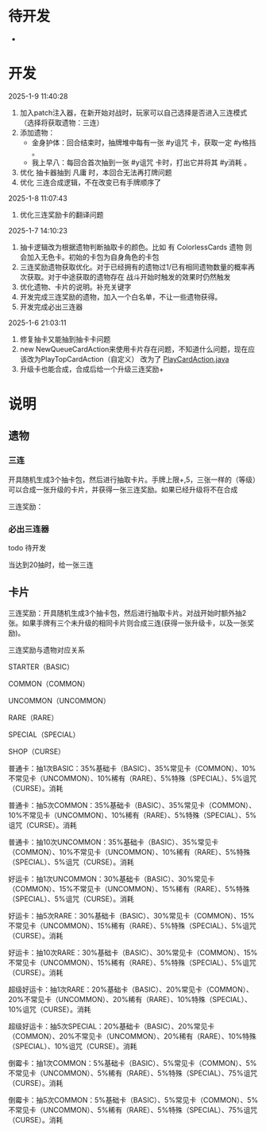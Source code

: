 # 待开发

* 

# 开发

2025-1-9 11:40:28

1. 加入patch注入器，在新开始对战时，玩家可以自己选择是否进入三连模式（选择将获取遗物：三连）
2. 添加遗物：
    * 金身护体：回合结束时，抽牌堆中每有一张 #y诅咒 卡，获取一定 #y格挡 。
    * 我上早八：每回合首次抽到一张 #y诅咒 卡时，打出它并将其 #y消耗 。
3. 优化 抽卡器抽到 凡庸 时，本回合无法再打牌问题
4. 优化 三连合成逻辑，不在改变已有手牌顺序了

2025-1-8 11:07:43

1. 优化三连奖励卡的翻译问题

2025-1-7 14:10:23

1. 抽卡逻辑改为根据遗物判断抽取卡的颜色。比如 有 ColorlessCards 遗物 则会加入无色卡。初始的卡包为自身角色的卡包
2. 三连奖励遗物获取优化。对于已经拥有的遗物过1/已有相同遗物数量的概率再次获取。对于中途获取的遗物存在 战斗开始时触发的效果时仍然触发
3. 优化遗物、卡片的说明。补充关键字
4. 开发完成三连奖励的遗物，加入一个白名单，不让一些遗物获得。
5. 开发完成必出三连器


2025-1-6 21:03:11

1. 修复抽卡又能抽到抽卡卡问题
2. new NewQueueCardAction来使用卡片存在问题，不知道什么问题，现在应该改为PlayTopCardAction（自定义） 改为了 [PlayCardAction.java](src%2Fmain%2Fjava%2Flottery%2Factions%2FPlayCardAction.java)
3. 升级卡也能合成，合成后给一个升级三连奖励+

# 说明

## 遗物

### 三连

开具随机生成3个抽卡包，然后进行抽取卡片。手牌上限+,5，三张一样的（等级）可以合成一张升级的卡片，并获得一张三连奖励。如果已经升级将不在合成

三连奖励：

### 必出三连器

todo 待开发

当达到20抽时，给一张三连

## 卡片

三连奖励：开具随机生成3个抽卡包，然后进行抽取卡片。对战开始时额外抽2张。如果手牌有三个未升级的相同卡片则合成三连(获得一张升级卡，以及一张奖励)。

三连奖励与遗物对应关系

STARTER（BASIC）

COMMON（COMMON）

UNCOMMON（UNCOMMON）

RARE（RARE）

SPECIAL（SPECIAL）

SHOP（CURSE）

普通卡：抽1次BASIC：35%基础卡（BASIC）、35%常见卡（COMMON）、10%不常见卡（UNCOMMON）、10%稀有（RARE）、5%特殊（SPECIAL）、5%诅咒（CURSE）。消耗

普通卡：抽5次COMMON：35%基础卡（BASIC）、35%常见卡（COMMON）、10%不常见卡（UNCOMMON）、10%稀有（RARE）、5%特殊（SPECIAL）、5%诅咒（CURSE）。消耗

普通卡：抽10次UNCOMMON：35%基础卡（BASIC）、35%常见卡（COMMON）、10%不常见卡（UNCOMMON）、10%稀有（RARE）、5%特殊（SPECIAL）、5%诅咒（CURSE）。消耗

好运卡：抽1次UNCOMMON：30%基础卡（BASIC）、30%常见卡（COMMON）、15%不常见卡（UNCOMMON）、15%稀有（RARE）、5%特殊（SPECIAL）、5%诅咒（CURSE）。消耗

好运卡：抽5次RARE：30%基础卡（BASIC）、30%常见卡（COMMON）、15%不常见卡（UNCOMMON）、15%稀有（RARE）、5%特殊（SPECIAL）、5%诅咒（CURSE）。消耗

好运卡：抽10次RARE：30%基础卡（BASIC）、30%常见卡（COMMON）、15%不常见卡（UNCOMMON）、15%稀有（RARE）、5%特殊（SPECIAL）、5%诅咒（CURSE）。消耗

超级好运卡：抽1次RARE：20%基础卡（BASIC）、20%常见卡（COMMON）、20%不常见卡（UNCOMMON）、20%稀有（RARE）、10%特殊（SPECIAL）、10%诅咒（CURSE）。消耗

超级好运卡：抽5次SPECIAL：20%基础卡（BASIC）、20%常见卡（COMMON）、20%不常见卡（UNCOMMON）、20%稀有（RARE）、10%特殊（SPECIAL）、10%诅咒（CURSE）。消耗

倒霉卡：抽1次COMMON：5%基础卡（BASIC）、5%常见卡（COMMON）、5%不常见卡（UNCOMMON）、5%稀有（RARE）、5%特殊（SPECIAL）、75%诅咒（CURSE）。消耗

倒霉卡：抽5次COMMON：5%基础卡（BASIC）、5%常见卡（COMMON）、5%不常见卡（UNCOMMON）、5%稀有（RARE）、5%特殊（SPECIAL）、75%诅咒（CURSE）。消耗
